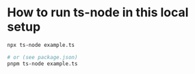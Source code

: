 # How to run ts-node in this local setup

```sh
npx ts-node example.ts

# or (see package.json)
pnpm ts-node example.ts
```
